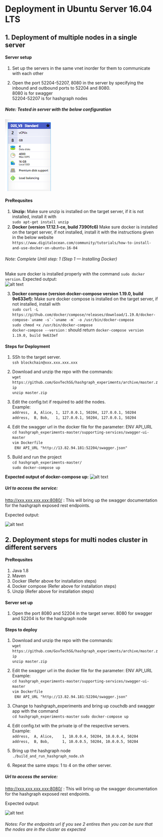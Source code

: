 # Deployment in Ubuntu Server 16.04 LTS

## 1. Deployment of multiple nodes in a single server

#### Server setup

1. Set up the servers in the same vnet inorder for them to communicate with each other

2. Open the port 52204-52207, 8080 in the server by specifying the inbound and outbound ports to 52204 and 8080. </br>
8080 is for swagger <br/>
52204-52207 is for hashgraph nodes <br/>

##### Note: Tested in server with the below configuration
![alt text](https://github.com/GovTechSG/hashgraph_experiments/blob/readme/images/azure-servers.png)


#### PreRequsites
1. <b>Unzip:</b> Make sure unzip is installed on the target server, if it is not installed, install it with <br />```sudo apt-get install unzip```<br />
2. <b>Docker (version 17.12.1-ce, build 7390fc6) </b> Make sure docker is installed on the target server, if not installed, install it with the instructions given in the below website<br />
```https://www.digitalocean.com/community/tutorials/how-to-install-and-use-docker-on-ubuntu-16-04```
###### Note: Complete Until step: 1 (Step 1 — Installing Docker) <br/>
Make sure docker is installed properly with the command ```sudo docker version```. Expected output: <br/>
![alt text](https://github.com/GovTechSG/hashgraph_experiments/blob/readme/images/docker-version.png)

3. <b>Docker compose (version docker-compose version 1.19.0, build 9e633ef):</b> Make sure docker compose is installed on the target server, if not installed, install with <br/> 
```sudo curl -L https://github.com/docker/compose/releases/download/1.19.0/docker-compose-`uname -s`-`uname -m` -o /usr/bin/docker-compose```<br/>
```sudo chmod +x /usr/bin/docker-compose``` <br/>
```docker-compose --version``` : should return ```docker-compose version 1.19.0, build 9e633ef```


#### Steps for Deployment

1) SSh to the target server. <br/> 
```ssh blockchain@xxx.xxx.xxx.xxx```
2) Download and unzip the repo with the commands: <br />
```wget https://github.com/GovTechSG/hashgraph_experiments/archive/master.zip```<br />
```unzip master.zip```
3) Edit the config.txt if required to add the nodes. <br/>
Example: <br/>
 ```address,  A, Alice, 1, 127.0.0.1, 50204, 127.0.0.1, 50204``` <br/>
 ```address,  B, Bob,   1, 127.0.0.1, 50204, 127.0.0.1, 50204```
 
4) Edit the swagger url in the docker file for the parameter: ENV API_URL <br/>
```cd hashgraph_experiments-master/supporting-services/swagger-ui-master``` <br/>
```vim Dockerfile``` <br/>
``` ENV API_URL "http://13.82.94.181:52204/swagger.json"```
 
5) Build and run the project <br />
```cd hashgraph_experiments-master/``` <br/>
```sudo docker-compose up```

<b>Expected output of docker-compose up:</b>
![alt text](https://github.com/GovTechSG/hashgraph_experiments/blob/readme/images/docker-ps.png)


##### Url to access the service:

http://xxx.xxx.xxx.xxx:8080/ : This will bring up the swagger documentation for the hashgraph exposed rest endpoints.<br/>

Expected output: <br/>

![alt text](https://github.com/GovTechSG/hashgraph_experiments/blob/readme/images/swagger-restendpoints.png)



## 2. Deployment steps for multi nodes cluster in different servers

#### PreRequsites

1. Java 1.8 
2. Maven
3. Docker (Refer above for installation steps)
4. Docker compose (Refer above for installation steps)
5. Unzip (Refer above for installation steps)

#### Server set up

1. Open the port 8080 and 52204 in the target server. 8080 for swagger and 52204 is for the hashgraph node

#### Steps to deploy

1) Download and unzip the repo with the commands: <br />
```wget https://github.com/GovTechSG/hashgraph_experiments/archive/master.zip```<br />
```unzip master.zip```

2) Edit the swagger url in the docker file for the parameter: ENV API_URL <br/>
Example: <br/>
```cd hashgraph_experiments-master/supporting-services/swagger-ui-master``` <br/>
```vim Dockerfile``` <br/>
``` ENV API_URL "http://13.82.94.181:52204/swagger.json"```
 

3) Change to hashgraph_experiments and bring up couchdb and swagger app with the command <br/>
```cd hashgraph_experiments-master```
```sudo docker-compose up```

3) Edit config.txt with the private ip of the respective servers. <br/>
Example: <br/>
 ```address,  A, Alice,    1, 10.0.0.4, 50204, 10.0.0.4, 50204``` <br/>
 ```address,  B, Bob,      1, 10.0.0.5, 50204, 10.0.0.5, 50204```

4) Bring up the hashgraph node <br/>
```./build_and_run_hashgraph_node.sh```

5) Repeat the same steps: 1 to 4 on the other server. 

##### Url to access the service:

http://xxx.xxx.xxx.xxx:8080/ : This will bring up the swagger documentation for the hashgraph exposed rest endpoints.<br/>

Expected output: <br/>

![alt text](https://github.com/GovTechSG/hashgraph_experiments/blob/readme/images/swagger-restendpoints.png)

###### Notes: For the endpoints url if you see 2 entires then you can be sure that the nodes are in the cluster as expected


